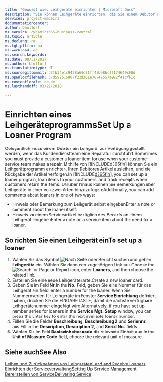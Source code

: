 ```yaml
---
title: "Gewusst wie: Leihgeräte einrichten | Microsoft Docs"
description: "Sie können Leihgeräte einrichten, die Sie einem Debitor ausleihen können, wenn er Serviceartikel im Service hat."
services: project-madeira
documentationcenter: 
author: bholtorf
ms.service: dynamics365-business-central
ms.topic: article
ms.devlang: na
ms.tgt_pltfrm: na
ms.workload: na
ms.search.keywords: 
ms.date: 08/31/2017
ms.author: bholtorf
ms.translationtype: HT
ms.sourcegitcommit: d7fb34e1c9428a64c71ff47be8bcff174649c00d
ms.openlocfilehash: 37d592516807f23d301e78742557e922f41cfb1c
ms.contentlocale: de-de
ms.lasthandoff: 03/22/2018

---
```

# <a name="set-up-a-loaner-program"></a><span data-ttu-id="15046-103">Einrichten eines Leihgeräteprogramms</span><span class="sxs-lookup"><span data-stu-id="15046-103">Set Up a Loaner Program</span></span>
<span data-ttu-id="15046-104">Gelegentlich muss einem Debitor ein Leihgerät zur Verfügung gestellt werden, wenn das Kundendienstteam eine Reparatur durchführt.</span><span class="sxs-lookup"><span data-stu-id="15046-104">Sometimes you must provide a customer a loaner item for use when your customer service team makes a repair.</span></span> <span data-ttu-id="15046-105">Mithilfe von [!INCLUDE[d365fin](includes/d365fin_md.md)] können Sie ein Leihgerätprogramm einrichten, Ihren Debitoren Artikel ausleihen, und die Rückgabe der Artikel verfolgen.</span><span class="sxs-lookup"><span data-stu-id="15046-105">In [!INCLUDE[d365fin](includes/d365fin_md.md)], you can set up a loaner program, loan items to your customers, and track receipts when customers return the items.</span></span> <span data-ttu-id="15046-106">Darüber hinaus können Sie Bemerkungen über Leihgeräte in einer von zwei Arten hinzuzufügen:</span><span class="sxs-lookup"><span data-stu-id="15046-106">Additionally, you can add comments about loaners in one of two ways:</span></span>  
  
* <span data-ttu-id="15046-107">Hinweis oder Bemerkung zum Leihgerät selbst eingeben</span><span class="sxs-lookup"><span data-stu-id="15046-107">Enter a note or comment about the loaner itself.</span></span>  
* <span data-ttu-id="15046-108">Hinweis zu einem Serviceartikel bezüglich des Bedarfs an einem Leihgerät eingeben</span><span class="sxs-lookup"><span data-stu-id="15046-108">Enter a note on a service item about the need for a loaner.</span></span>  

## <a name="to-set-up-a-loaner"></a><span data-ttu-id="15046-109">So richten Sie einen Leihgerät ein</span><span class="sxs-lookup"><span data-stu-id="15046-109">To set up a loaner</span></span>  
1. <span data-ttu-id="15046-110">Wählen Sie das Symbol ![Nach Seite oder Bericht suchen](media/ui-search/search_small.png "Nach Seite oder Bericht suchen") und geben **Leihgeräte** ein. Wählen Sie dann den zugehörigen Link aus.</span><span class="sxs-lookup"><span data-stu-id="15046-110">Choose the ![Search for Page or Report](media/ui-search/search_small.png "Search for Page or Report icon") icon, enter **Loaners**, and then choose the related link.</span></span>  
2. <span data-ttu-id="15046-111">Erstellen Sie eine neue Leihgerätekarte.</span><span class="sxs-lookup"><span data-stu-id="15046-111">Create a new loaner card.</span></span> 
3. <span data-ttu-id="15046-112">Geben Sie im Feld **Nr.**</span><span class="sxs-lookup"><span data-stu-id="15046-112">In the **No.**</span></span> <span data-ttu-id="15046-113">Feld,  geben Sie eine Nummer für das Leihgerät ein.</span><span class="sxs-lookup"><span data-stu-id="15046-113">field, enter a number for the loaner.</span></span> <span data-ttu-id="15046-114">Wenn Sie Nummernserien für Leihgeräte im Fenster **Service Einrichtung** definiert haben, drücken Sie die EINGABETASTE, damit die nächste verfügbare Leihgerätenummer eingefügt wird.</span><span class="sxs-lookup"><span data-stu-id="15046-114">Alternatively, if you have set up number series for loaners in the **Service Mgt. Setup** window, you can press the Enter key to enter the next available loaner number.</span></span>  
4. <span data-ttu-id="15046-115">Füllen Sie die Felder **Beschreibung**, **Beschreibung 2** und **Seriennr.** aus.</span><span class="sxs-lookup"><span data-stu-id="15046-115">Fill in the **Description**, **Description 2**, and **Serial No.** fields.</span></span>  
5. <span data-ttu-id="15046-116">Wählen Sie im Feld **Basiseinheitencode** die relevante Einheit aus.</span><span class="sxs-lookup"><span data-stu-id="15046-116">In the **Unit of Measure Code** field, choose the relevant unit of measure.</span></span>  
  
## <a name="see-also"></a><span data-ttu-id="15046-117">Siehe auch</span><span class="sxs-lookup"><span data-stu-id="15046-117">See Also</span></span>
[<span data-ttu-id="15046-118">Leihen und Zurücknehmen von Leihgeräten</span><span class="sxs-lookup"><span data-stu-id="15046-118">Lend and Receive Loaners</span></span>](service-how-to-lend-receive-loaners.md)  
[<span data-ttu-id="15046-119">Einrichten der Serviceverwaltung</span><span class="sxs-lookup"><span data-stu-id="15046-119">Setting Up Service Management</span></span>](service-setup-service.md)  
[<span data-ttu-id="15046-120">Bereitstellen von Service</span><span class="sxs-lookup"><span data-stu-id="15046-120">Delivering Service</span></span>](service-deliver-service.md)  



